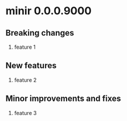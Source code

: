 
# minir 0.0.0.9000

## Breaking changes

1. feature 1

## New features

1. feature 2

## Minor improvements and fixes

1. feature 3
